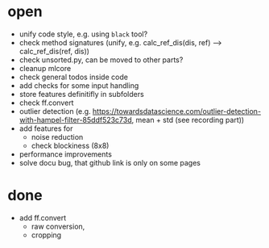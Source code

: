 # open
* unify code style, e.g. using `black` tool?
* check method signatures (unify, e.g. calc_ref_dis(dis, ref) --> calc_ref_dis(ref, dis))
* check unsorted.py, can be moved to other parts?
* cleanup mlcore
* check general todos inside code
* add checks for some input handling
* store features definitifly in subfolders
* check ff.convert
* outlier detection (e.g. https://towardsdatascience.com/outlier-detection-with-hampel-filter-85ddf523c73d, mean + std (see recording part))
* add features for
    * noise reduction
    * check blockiness (8x8)
* performance improvements
* solve docu bug, that github link is only on some pages

# done
* add ff.convert
    * raw conversion,
    * cropping
